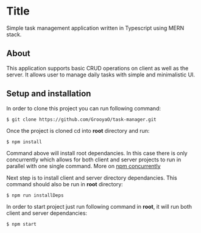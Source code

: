 
# Title

Simple task management application written in Typescript using MERN stack.

## About

This application supports basic CRUD operations on client as well as the server. It allows user to manage daily tasks with simple and minimalistic UI.

## Setup and installation
In order to clone this project you can run following command:
```
$ git clone https://github.com/GrooyaO/task-manager.git
```
Once the project is cloned cd into **root** directory and run:
```
$ npm install
```
Command above will install root dependancies. In this case there is only concurrently which allows for both client and server projects to run in parallel with one single command. More on [npm concurrently](https://www.npmjs.com/package/concurrently)

Next step is to install client and server directory dependancies. This command should also be run in **root** directory:
```
$ npm run installDeps
```

In order to start project just run following command in **root**, it will run both client and server dependancies:
```
$ npm start
```
